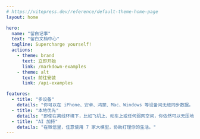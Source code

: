 ```yaml
---
# https://vitepress.dev/reference/default-theme-home-page
layout: home

hero:
  name: "留白记事"
  text: "留白文档中心"
  tagline: Supercharge yourself!
  actions:
    - theme: brand
      text: 立即开始
      link: /markdown-examples
    - theme: alt
      text: 前往安装
      link: /api-examples

features:
  - title: "多设备"
    details: "你可以在 iPhone、安卓、鸿蒙、Mac、Windows 等设备间无缝同步数据。"
  - title: "本地优先"
    details: "即使在离线环境下，比如飞机上、动车上或任何弱网空间，你依然可以无压地使用。"
  - title: "AI 加持"
    details: "在微信里，任意使用 7 家大模型，协助打理你的生活。"
---
```


